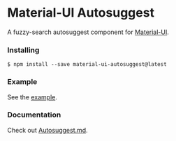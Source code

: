 # Material-UI Autosuggest

A fuzzy-search autosuggest component for [Material-UI](https://material-ui-next.com).

### Installing
`$ npm install --save material-ui-autosuggest@latest`

### Example
See the [example](https://plan-three.github.io/material-ui-autosuggest).

### Documentation
Check out [Autosuggest.md](docs/Autosuggest.md).
